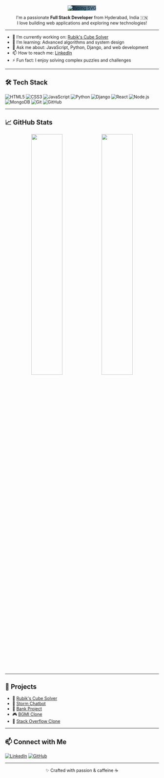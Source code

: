 <p align="center">
  <img src="https://readme-typing-svg.demolab.com?font=Orbitron&size=35&pause=1000&color=FFFFFF&center=true&vCenter=true&width=600&lines=%F0%9F%91%8B+Kartik+Kotnala;Full+Stack+Developer;Welcome+to+my+GitHub+profile!" alt="Typing SVG" style="background: linear-gradient(90deg, #1F1C2C, #928DAB); animation: text-wave 2s ease-in-out infinite; text-shadow: 0 0 15px rgba(0, 255, 255, 0.8), 0 0 30px rgba(0, 255, 255, 0.6), 0 0 45px rgba(0, 255, 255, 0.4);" />
</p>

<style>
@keyframes text-wave {
  0% {
    transform: scale(1);
    opacity: 1;
  }
  50% {
    transform: scale(1.2);
    opacity: 0.8;
  }
  100% {
    transform: scale(1);
    opacity: 1;
  }
}
</style>

<p align="center">
  I'm a passionate <strong>Full Stack Developer</strong> from Hyderabad, India 🇮🇳<br>
  I love building web applications and exploring new technologies!
</p>

---

- 🔭 I’m currently working on: [Rubik's Cube Solver](https://github.com/KartikKotnala20/Rubik-s-Cube)
- 🌱 I’m learning: Advanced algorithms and system design
- 💬 Ask me about: JavaScript, Python, Django, and web development
- 📫 How to reach me: [LinkedIn](https://www.linkedin.com/in/kartik-kotnala/)
- ⚡ Fun fact: I enjoy solving complex puzzles and challenges

---

## 🛠️ Tech Stack

![HTML5](https://img.shields.io/badge/-HTML5-E34F26?style=flat&logo=html5&logoColor=white)
![CSS3](https://img.shields.io/badge/-CSS3-1572B6?style=flat&logo=css3)
![JavaScript](https://img.shields.io/badge/-JavaScript-F7DF1E?style=flat&logo=javascript&logoColor=black)
![Python](https://img.shields.io/badge/-Python-3776AB?style=flat&logo=python&logoColor=white)
![Django](https://img.shields.io/badge/-Django-092E20?style=flat&logo=django)
![React](https://img.shields.io/badge/-React-61DAFB?style=flat&logo=react&logoColor=black)
![Node.js](https://img.shields.io/badge/-Node.js-339933?style=flat&logo=node.js)
![MongoDB](https://img.shields.io/badge/-MongoDB-47A248?style=flat&logo=mongodb)
![Git](https://img.shields.io/badge/-Git-F05032?style=flat&logo=git)
![GitHub](https://img.shields.io/badge/-GitHub-181717?style=flat&logo=github)

---

## 📈 GitHub Stats

<p align="center">
  <img src="https://github-readme-stats.vercel.app/api?username=KartikKotnala20&show_icons=true&theme=radical" width="45%" />
  <img src="https://github-readme-stats.vercel.app/api/top-langs/?username=KartikKotnala20&layout=compact&theme=radical" width="45%" />
</p>

---

## 🚀 Projects

- 🧩 [Rubik's Cube Solver](https://github.com/KartikKotnala20/Rubik-s-Cube)
- 🤖 [Storm Chatbot](https://github.com/KartikKotnala20/Storm-chatbot)
- 🏦 [Bank Project](https://github.com/KartikKotnala20/Bank-Project-Py-)
- 🎮 [BGMI Clone](https://github.com/KartikKotnala20/BgmiClone-Django)
- 💬 [Stack Overflow Clone](https://github.com/KartikKotnala20/stack-overflow)

---

## 📫 Connect with Me

[![LinkedIn](https://img.shields.io/badge/-Kartik%20Kotnala-blue?style=flat-square&logo=Linkedin&logoColor=white&link=https://www.linkedin.com/in/kartik-kotnala/)](https://www.linkedin.com/in/kartik-kotnala/)
[![GitHub](https://img.shields.io/badge/-KartikKotnala20-black?style=flat-square&logo=github&link=https://github.com/KartikKotnala20)](https://github.com/KartikKotnala20)

---

<p align="center">
  ✨ Crafted with passion & caffeine ☕
</p>

